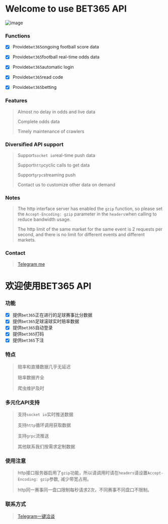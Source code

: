 # Welcome to use BET365 API

![image](http://github.com/BET365-API/BET365-API/Example/bet365api.png)


### Functions

- [X] Provide``bet365``ongoing football score data
- [X] Provide``bet365``football real-time odds data
- [X] Provide``bet365``automatic login
- [X] Provide``bet365``read code
- [X] Provide``bet365``betting



### Features

> Almost no delay in odds and live data 
>
> Complete odds data
>
> Timely maintenance of crawlers



### Diversified API support

> Support``socket io``real-time push data
>
> Support``http``cyclic calls to get data
>
> Support``grpc``streaming push
>
> Contact us to customize other data on demand


### Notes
> The http interface server has enabled the ``gzip`` function, so please set the ``Accept-Encoding: gzip`` parameter in the ``headers``when calling to reduce bandwidth usage.
>
> The http limit of the same market for the same event is 2 requests per second, and there is no limit for different events and different markets.



### Contact

> [Telegram me](https://t.me/OHR_SOY)



# 欢迎使用BET365 API

### 功能

- [X] 提供``bet365``正在进行的足球赛事比分数据 
- [X] 提供``bet365``足球滚球实时赔率数据
- [X] 提供``bet365``自动登录
- [X] 提供``bet365``打码
- [X] 提供``bet365``下注

### 特点

> 赔率和直播数据几乎无延迟
>
> 赔率数据齐全 
>
> 爬虫维护及时 

### 多元化API支持

> 支持``socket io``实时推送数据
>
> 支持``http``循环调用获取数据
>
> 支持``grpc``流推送
>
> 其他联系我们按需求定制数据

### 使用注意

> http接口服务器启用了``gzip``功能，所以请调用时请在``headers``请设置``Accept-Encoding: gzip``参数, 减少带宽占用。
>
> http同一赛事同一盘口限制每秒请求2次，不同赛事不同盘口不限制。


### 联系方式

> [Telegram一键洽谈](https://t.me/OHR_SOY)

